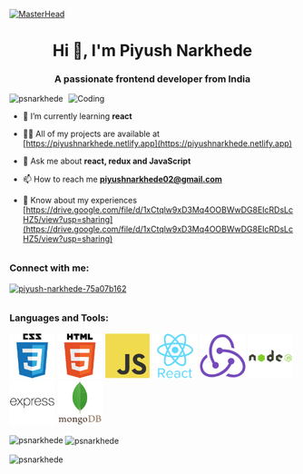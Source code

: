 [![MasterHead](https://content-webapi.tuni.fi/image-style/metatag_image/proxy/public/2020-12/JOP_Smart_fullstack_1440_koulutuskortti.png?itok=OKJ7EWZW)](https://psnarkhede.io)

<h1 align="center">Hi 👋, I'm Piyush Narkhede</h1>
<h3 align="center">A passionate frontend developer from India</h3>
<img align="right" alt="Coding" width="400" src="https://cdn.dribbble.com/users/1162077/screenshots/3848914/programmer.gif" />

<p align="left"> <img src="https://komarev.com/ghpvc/?username=psnarkhede&label=Profile%20views&color=0e75b6&style=flat" alt="psnarkhede" /> </p>

- 🌱 I’m currently learning **react**

- 👨‍💻 All of my projects are available at [https://piyushnarkhede.netlify.app](https://piyushnarkhede.netlify.app)

- 💬 Ask me about **react, redux and JavaScript**

- 📫 How to reach me **piyushnarkhede02@gmail.com**

- 📄 Know about my experiences [https://drive.google.com/file/d/1xCtqlw9xD3Mq4OOBWwDG8EIcRDsLcHZ5/view?usp=sharing](https://drive.google.com/file/d/1xCtqlw9xD3Mq4OOBWwDG8EIcRDsLcHZ5/view?usp=sharing)

<h3 align="left" style="padding-top: 10px">Connect with me:</h3>
<p align="left">
<a href="https://linkedin.com/in/piyush-narkhede-75a07b162" target="blank"><img align="center" src="https://raw.githubusercontent.com/rahuldkjain/github-profile-readme-generator/master/src/images/icons/Social/linked-in-alt.svg" alt="piyush-narkhede-75a07b162" height="30" width="40" /></a>
</p>

<h3 align="left" style="padding-top: 10px">Languages and Tools:</h3>

<p align="left">  <img src="https://raw.githubusercontent.com/devicons/devicon/master/icons/css3/css3-original-wordmark.svg" alt="css3" width="80" height="80"/>  <img src="https://raw.githubusercontent.com/devicons/devicon/master/icons/html5/html5-original-wordmark.svg" alt="html5" width="80" height="80"/>  <img src="https://raw.githubusercontent.com/devicons/devicon/master/icons/javascript/javascript-original.svg" alt="javascript" width="80" height="80"/>  <img src="https://raw.githubusercontent.com/devicons/devicon/master/icons/react/react-original-wordmark.svg" alt="react" width="80" height="80"/>  <img src="https://raw.githubusercontent.com/devicons/devicon/master/icons/redux/redux-original.svg" alt="redux" width="80" height="80"/>  <img src="https://raw.githubusercontent.com/devicons/devicon/master/icons/nodejs/nodejs-original-wordmark.svg" alt="nodejs" width="80" height="80"/>  <img src="https://raw.githubusercontent.com/devicons/devicon/master/icons/express/express-original-wordmark.svg" alt="express" width="80" height="80"/>  <img src="https://raw.githubusercontent.com/devicons/devicon/master/icons/mongodb/mongodb-original-wordmark.svg" alt="mongodb" width="80" height="80"/></p>

<p><img align="left" src="https://github-readme-stats.vercel.app/api/top-langs?username=psnarkhede&show_icons=true&locale=en&layout=compact" alt="psnarkhede" /></p>

<p>&nbsp;<img align="center" src="https://github-readme-stats.vercel.app/api?username=psnarkhede&show_icons=true&locale=en" alt="psnarkhede" /></p>

<p><img align="center" src="https://github-readme-streak-stats.herokuapp.com/?user=psnarkhede&" alt="psnarkhede" /></p>
